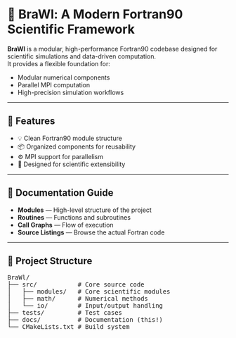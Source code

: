 # 🧠 BraWl: A Modern Fortran90 Scientific Framework

**BraWl** is a modular, high-performance Fortran90 codebase designed for scientific simulations and data-driven computation.  
It provides a flexible foundation for:

- Modular numerical components
- Parallel MPI computation
- High-precision simulation workflows

---

## 🚀 Features

- 💡 Clean Fortran90 module structure
- 📦 Organized components for reusability
- ⚙️ MPI support for parallelism
- 🔬 Designed for scientific extensibility

---

## 🧭 Documentation Guide

- **Modules** — High-level structure of the project
- **Routines** — Functions and subroutines
- **Call Graphs** — Flow of execution
- **Source Listings** — Browse the actual Fortran code

---

## 📁 Project Structure

<pre>
BraWl/
├── src/           # Core source code
│   ├── modules/   # Core scientific modules
│   ├── math/      # Numerical methods
│   └── io/        # Input/output handling
├── tests/         # Test cases
├── docs/          # Documentation (this!)
└── CMakeLists.txt # Build system
</pre>
